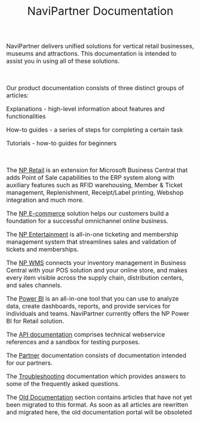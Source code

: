 <style type="text/css">
  .landingpage {
    display: flex;
    flex-direction: column;
    justify-content: center;
    align-items: center;
  }


  .headertext {
      display: flex;
      align-items: center;            
      justify-content: center;      
      font-size: 30px;
  }   

  .descriptiontext {
      display: flex;
      align-items: center;            
      justify-content: center;      
      font-size: 16px;
      max-width: 700px; 
  }    

  .buttons {
      display: flex;
      align-items: center;            
      justify-content: center;      
  }
  
  .button-65 {
    appearance: none;
    backface-visibility: hidden;
    background-color: #2f80ed;
    border-radius: 10px;
    border-style: none;
    box-shadow: none;
    box-sizing: border-box;
    color: #fff;
    cursor: pointer;
    display: inline-block;
    font-family: Inter,-apple-system,system-ui,"Segoe UI",Helvetica,Arial,sans-serif;
    font-size: 15px;
    font-weight: 500;
    height: 50px;
    letter-spacing: normal;
    line-height: 1.5;
    outline: none;
    overflow: hidden;
    padding: 14px 30px;
    position: relative;
    text-align: center;
    text-decoration: none;
    transform: translate3d(0, 0, 0);
    transition: all .3s;
    user-select: none;
    -webkit-user-select: none;
    touch-action: manipulation;
    vertical-align: top;
    white-space: nowrap;
    margin: 20px;
  }

  .button-65:hover {
    background-color: #1366d6;
    box-shadow: rgba(0, 0, 0, .05) 0 5px 30px, rgba(0, 0, 0, .05) 0 1px 4px;
    opacity: 1;
    transform: translateY(0);
    transition-duration: .35s;
  }

  .button-65:hover:after {
    opacity: .5;
  }

  .button-65:active {
    box-shadow: rgba(0, 0, 0, .1) 0 3px 6px 0, rgba(0, 0, 0, .1) 0 0 10px 0, rgba(0, 0, 0, .1) 0 1px 4px -1px;
    transform: translateY(2px);
    transition-duration: .35s;
  }

  .button-65:active:after {
    opacity: 1;
  }

  @media (min-width: 768px) {
    .button-65 {
      padding: 14px 22px;
      width: 220px;
  }
}
</style>

<div class="landingpage">
  <div class="headertext">
    <p>NaviPartner Documentation</p>      
  </div>    
  <div class="descriptiontext">        
    <section> </br>
      <p>NaviPartner delivers unified solutions for vertical retail businesses, museums and attractions. This documentation is intended to assist you in using all of these solutions.</p> </br>
      <p> Our product documentation consists of three distinct groups of articles:</p>
      <p> Explanations - high-level information about features and functionalities </p>
      <p> How-to guides - a series of steps for completing a certain task </p>
      <p> Tutorials - how-to guides for beginners </p> </br>
      <p> The <a href="https://docs.navipartner.com/retail/gettingstarted/intro.html">NP Retail</a> is an extension for Microsoft Business Central that adds Point of Sale capabilities to the ERP system along with auxiliary features such as RFID warehousing, Member & Ticket management, Replenishment, Receipt/Label printing, Webshop integration and much more.</p>
      <p> The <a href="https://docs.navipartner.com/ecommerce/intro.html">NP E-commerce</a> solution helps our customers build a foundation for a successful omnichannel online business.</p>
      <p> The <a href="https://docs.navipartner.com/entertainment/intro.html">NP Entertainment</a> is all-in-one ticketing and membership management system that streamlines sales and validation of tickets and memberships.</p>
      <p> The <a href="https://docs.navipartner.com/wms/intro.html">NP WMS</a> connects your inventory management in Business Central with your POS solution and your online store, and makes every item visible across the supply chain, distribution centers, and sales channels.</p>
      <p> The <a href="https://docs.navipartner.com/power_bi/intro.html">Power BI</a> is an all-in-one tool that you can use to analyze data, create dashboards, reports, and provide services for individuals and teams. NaviPartner currently offers the NP Power BI for Retail solution.</p>
      <p>The <a href="https://docs.navipartner.com/api/gettingstarted/intro.html">API documentation</a> comprises technical webservice references and a sandbox for testing purposes.</p>
      <p>The <a href="https://docs.navipartner.com/partner/intro.html">Partner</a> documentation consists of documentation intended for our partners.</p>
      <p> The <a href="https://docs.navipartner.com/troubleshooting/intro.html">Troubleshooting</a> documentation which provides answers to some of the frequently asked questions.</p>
      <p>The <a href="https://support.navipartner.com/">Old Documentation</a> section contains articles that have not yet been migrated to this format. As soon as all articles are rewritten and migrated here, the old documentation portal will be obsoleted</p>                           
    </section>
  </div>
</div>
